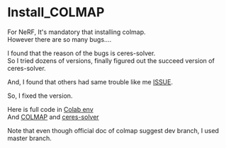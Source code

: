 # Install_COLMAP  
For NeRF, It's mandatory that installing colmap.  
However there are so many bugs....  

I found that the reason of the bugs is ceres-solver.  
So I tried dozens of versions, finally figured out the succeed version of ceres-solver.  

And, I found that others had same trouble like me [ISSUE](https://github.com/hyeok-jong/hanbok_image/issues?q=is%3Aissue+is%3Aclosed).  

So, I fixed the version.    

Here is full code in [Colab env](https://colab.research.google.com/drive/107a_dVa_XtaulTmkckRYzACNl9NGYgAT?usp=sharing)  
And [COLMAP](https://github.com/hyeok-jong/colmap) and [ceres-solver](https://github.com/hyeok-jong/test4)  

Note that even though official doc of colmap suggest dev branch, I used master branch.  




